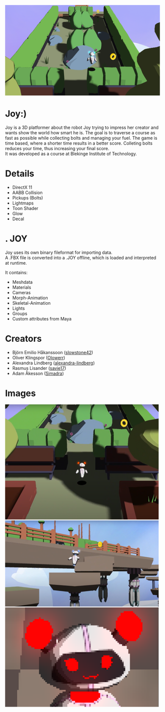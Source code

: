 <img src="Pics/Joychill.png" width=700>

# Joy:)

Joy is a 3D platformer about the robot Joy trying to impress her creator and wants show the world how smart he is.
The goal is to traverse a course as fast as possible while collecting bolts and managing your fuel.
The game is time based, where a shorter time results in a better score. Colleting bolts reduces your time, thus increasing your final score.
<br>It was developed as a course at Blekinge Institute of Technology.

# Details
* DirectX 11
* AABB Collision
* Pickups (Bolts)
* Lightmaps
* Toon Shader
* Glow
* Decal

# . JOY
Joy uses its own binary fileformat for importing data. <br>
A .FBX file is converted into a .JOY offline, which is loaded and interpreted at runtime.

It contains:
  * Meshdata
  * Materials
  * Cameras
  * Morph-Animation
  * Skeletal-Animation
  * Lights
  * Groups
  * Custom attributes from Maya

# Creators
* Björn Emilio Håkanssoon ([slowstone42](https://github.com/slowstone42))
* Oliver Klingspor ([Olowerr](https://github.com/Olowerr))
* Alexandra Lindberg ([alexandra-lindberg](https://github.com/alexandra-lindberg))
* Rasmus Lisander ([savie17](https://github.com/savie17))
* Adam Åkesson ([Simadra](https://github.com/Simadra))

# Images
<img src="Pics/joyIngame.PNG" width=500>
<img src="Pics/joyIngame2.PNG" width=500>
<img src="Pics/joyRed.png" width=500>
